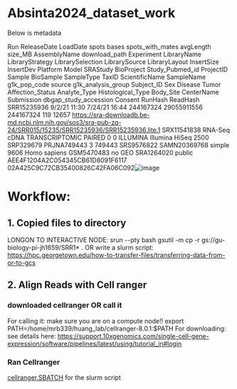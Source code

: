 # Absinta2024_dataset_work
Below is metadata

Run	ReleaseDate	LoadDate	spots	bases	spots_with_mates	avgLength	size_MB	AssemblyName	download_path	Experiment	LibraryName	LibraryStrategy	LibrarySelection	LibrarySource	LibraryLayout	InsertSize	InsertDev	Platform	Model	SRAStudy	BioProject	Study_Pubmed_id	ProjectID	Sample	BioSample	SampleType	TaxID	ScientificName	SampleName	g1k_pop_code	source	g1k_analysis_group	Subject_ID	Sex	Disease	Tumor	Affection_Status	Analyte_Type	Histological_Type	Body_Site	CenterName	Submission	dbgap_study_accession	Consent	RunHash	ReadHash
SRR15235936	9/2/21 11:30	7/24/21 16:44	244167324	29055911556	244167324	119	12657		https://sra-downloadb.be-md.ncbi.nlm.nih.gov/sos3/sra-pub-zq-24/SRR015/15235/SRR15235936/SRR15235936.lite.1	SRX11541838		RNA-Seq	cDNA	TRANSCRIPTOMIC	PAIRED	0	0	ILLUMINA	Illumina HiSeq 2500	SRP329679	PRJNA749443	3	749443	SRS9576822	SAMN20369768	simple	9606	Homo sapiens	GSM5470483							no					GEO	SRA1264020		public	AEE4F1204A2C054345CB61D8091F6117	02A425C9C72CB35400826C42FA06C092![image](https://github.com/user-attachments/assets/2c9313e3-47f1-4d80-9b0e-a6acc0a0afc2)

# Workflow:

## 1. Copied files to directory 
LONGON TO INTERACTIVE NODE: srun --pty bash
gsutil -m cp -r gs://gu-biology-pi-jh1659/SRR1* .
OR write a slurm script: https://hpc.georgetown.edu/how-to-transfer-files/transferring-data-from-or-to-gcs

## 2. Align Reads with Cell ranger

### downloaded cellranger OR call it
For calling it:
make sure you are on a compute node!!
export PATH=/home/mrb339/huang_lab/cellranger-8.0.1:$PATH
For downloading:
see details here: https://support.10xgenomics.com/single-cell-gene-expression/software/pipelines/latest/using/tutorial_in#login

### Ran Cellranger 
[cellranger.SBATCH](https://github.com/Meghanrb/Absinta2024_dataset_work/blob/main/cellranger.SBATCH) for the slurm script

